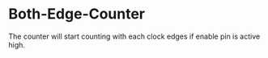 # Both-Edge-Counter
The counter will start counting with each clock edges if enable pin is active high.

